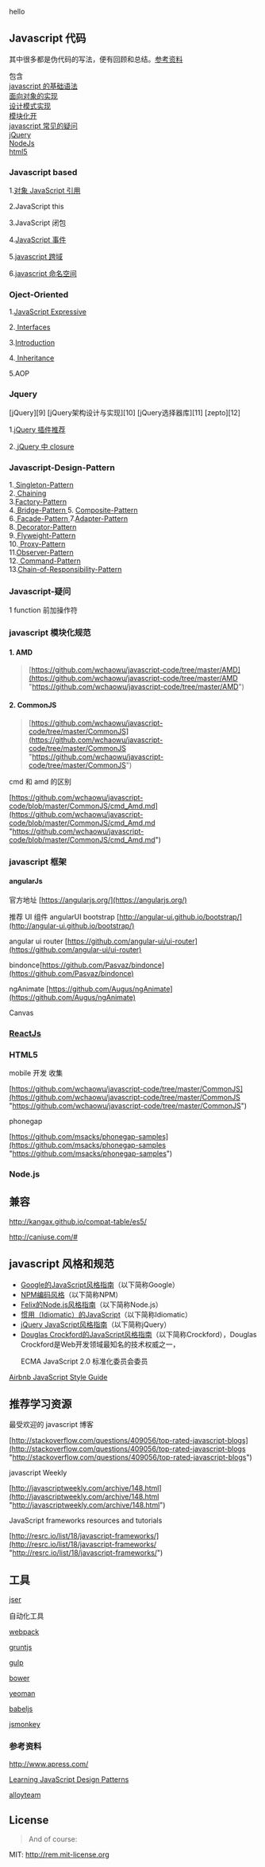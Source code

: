 hello
## Javascript 代码

其中很多都是伪代码的写法，便有回顾和总结。<a href="#referenceData">参考资料</a>

包含  
[javascript 的基础语法][1]  
[面向对象的实现][2]  
[设计模式实现][3]  
[模块化开][4]  
[javascript 常见的疑问][5]  
[jQuery][6]  
[NodeJs][7]  
[html5][8]

 <h3 name="avascriptBase">Javascript based</h3>

1.<a href="https://github.com/wchaowu/javascript-code/tree/master/javascript-based/reference">对象 JavaScript 引用</a>

2.JavaScript this

3.JavaScript 闭包

4.<a href="https://github.com/wchaowu/javascript-code/blob/master/javascript-based/event.html">JavaScript 事件</a>  

5.<a href="https://github.com/wchaowu/javascript-code/tree/master/javascript-based/crossDomain.html">javascript 跨域</a>

6.<a href="https://github.com/wchaowu/javascript-code/tree/master/javascript-based/namespace">javascript 命名空间</a>  

<h3 name="OjectOriented">Oject-Oriented</h3>

1.<a href="https://github.com/wchaowu/javascript-code/tree/master/object-oriented/Expressive-JavaScript">JavaScript Expressive </a>

2.<a href="https://github.com/wchaowu/javascript-code/tree/master/object-oriented/Interfaces"> Interfaces </a>

3.<a href="https://github.com/wchaowu/javascript-code/tree/master/object-oriented/Introduction">Introduction</a>

4.<a href="https://github.com/wchaowu/javascript-code/tree/master/object-oriented/Inheritance"> Inheritance </a>

5.AOP

<h3 name="jQuery">Jquery </h3>
[jQuery][9]    
[jQuery架构设计与实现][10]  
[jQuery选择器库][11]  
[zepto][12]

1.[jQuery 插件推荐](https://github.com/wchaowu/javascript-code/blob/master/jquery/)

2.<a href="https://github.com/wchaowu/javascript-code/blob/master/jquery/1_closure.js"> jQuery 中 closure </a>

<h3 name="javascript-design-pattern"> Javascript-Design-Pattern </h3>

1.<a href="https://github.com/wchaowu/javascript-code/tree/master/JavaScript-Design-Patterns/The-Singleton-Pattern"> Singleton-Pattern </a>  
2.<a href="https://github.com/wchaowu/javascript-code/tree/master/JavaScript-Design-Patterns/Chaining"> Chaining </a>  
3.<a href="https://github.com/wchaowu/javascript-code/tree/master/JavaScript-Design-Patterns/The-Factory-Pattern">Factory-Pattern </a>  
4.<a href="https://github.com/wchaowu/javascript-code/tree/master/JavaScript-Design-Patterns/The-Bridge-Pattern"> Bridge-Pattern </a>
5. <a href="https://github.com/wchaowu/javascript-code/tree/master/JavaScript-Design-Patterns/The-Bridge-Pattern">Composite-Pattern</a>  
6.<a href="https://github.com/wchaowu/javascript-code/tree/master/JavaScript-Design-Patterns/The-Facade-Pattern"> Facade-Pattern </a> 
7.<a href="https://github.com/wchaowu/javascript-code/tree/master/JavaScript-Design-Patterns/The-Adapter-Pattern">Adapter-Pattern </a>    
8.<a href="https://github.com/wchaowu/javascript-code/tree/master/JavaScript-Design-Patterns/The-Decorator-Pattern"> Decorator-Pattern</a>   
9.<a href="https://github.com/wchaowu/javascript-code/tree/master/JavaScript-Design-Patterns/The-Flyweight-Pattern"> Flyweight-Pattern </a>  
10.<a href="https://github.com/wchaowu/javascript-code/tree/master/JavaScript-Design-Patterns/The-Proxy-Pattern"> Proxy-Pattern </a>  
11.<a href="https://github.com/wchaowu/javascript-code/tree/master/JavaScript-Design-Patterns/The-Observer-Pattern">Observer-Pattern</a>  
12.<a href="https://github.com/wchaowu/javascript-code/tree/master/JavaScript-Design-Patterns/The-Command-Pattern"> Command-Pattern </a>  
13.<a href="https://github.com/wchaowu/javascript-code/tree/master/JavaScript-Design-Patterns/The-Chain-of-Responsibility-Pattern">Chain-of-Responsibility-Pattern </a>

<h3 name="Question"> Javascript-疑问  </h3>

1 function 前加操作符

<h3 name="Module"> javascript 模块化规范</h3>

#### 1. AMD

> [https://github.com/wchaowu/javascript-code/tree/master/AMD](https://github.com/wchaowu/javascript-code/tree/master/AMD "https://github.com/wchaowu/javascript-code/tree/master/AMD")

#### 2. CommonJS

> [https://github.com/wchaowu/javascript-code/tree/master/CommonJS](https://github.com/wchaowu/javascript-code/tree/master/CommonJS "https://github.com/wchaowu/javascript-code/tree/master/CommonJS")

>

cmd 和 amd 的区别

[https://github.com/wchaowu/javascript-code/blob/master/CommonJS/cmd_Amd.md](https://github.com/wchaowu/javascript-code/blob/master/CommonJS/cmd_Amd.md "https://github.com/wchaowu/javascript-code/blob/master/CommonJS/cmd_Amd.md")

### javascript 框架

#### angularJs

官方地址 [https://angularjs.org/](https://angularjs.org/)

推荐 UI 组件 angularUI bootstrap [http://angular-ui.github.io/bootstrap/](http://angular-ui.github.io/bootstrap/)

angular ui router [https://github.com/angular-ui/ui-router](https://github.com/angular-ui/ui-router)

bindonce[https://github.com/Pasvaz/bindonce](https://github.com/Pasvaz/bindonce)

ngAnimate [https://github.com/Augus/ngAnimate](https://github.com/Augus/ngAnimate)

Canvas

### [ReactJs][13]

<h3 name="html5"> HTML5</h3>
mobile 开发 收集

[https://github.com/wchaowu/javascript-code/tree/master/CommonJS](https://github.com/wchaowu/javascript-code/tree/master/CommonJS "https://github.com/wchaowu/javascript-code/tree/master/CommonJS")

phonegap

[https://github.com/msacks/phonegap-samples](https://github.com/msacks/phonegap-samples "https://github.com/msacks/phonegap-samples")

<h3 name="NodeJs">Node.js</h3>

## 兼容

http://kangax.github.io/compat-table/es5/

http://caniuse.com/#

## javascript 风格和规范

<ul><li><a href="http://google-styleguide.googlecode.com/svn/trunk/javascriptguide.xml">Google的JavaScript风格指南</a>（以下简称Google）</li><li><a href="https://npmjs.org/doc/coding-style.html">NPM编码风格</a>（以下简称NPM）</li><li><a href="http://nodeguide.com/style.html">Felix的Node.js风格指南</a>（以下简称Node.js）</li><li><a href="https://github.com/rwldrn/idiomatic.js/">惯用（Idiomatic）的JavaScript</a>（以下简称Idiomatic）</li><li><a href="http://contribute.jquery.org/style-guide/js/">jQuery JavaScript风格指南</a>（以下简称jQuery）</li><li><a href="http://javascript.crockford.com/code.html">Douglas Crockford的JavaScript风格指南</a>（以下简称Crockford），Douglas Crockford是Web开发领域最知名的技术权威之一，

ECMA JavaScript 2.0 标准化委员会委员</li></ul>

[Airbnb JavaScript Style Guide][14]

## 推荐学习资源

最受欢迎的 javascript 博客

[http://stackoverflow.com/questions/409056/top-rated-javascript-blogs](http://stackoverflow.com/questions/409056/top-rated-javascript-blogs "http://stackoverflow.com/questions/409056/top-rated-javascript-blogs")

javascript Weekly

[http://javascriptweekly.com/archive/148.html](http://javascriptweekly.com/archive/148.html "http://javascriptweekly.com/archive/148.html")

JavaScript frameworks resources and tutorials

[http://resrc.io/list/18/javascript-frameworks/](http://resrc.io/list/18/javascript-frameworks/ "http://resrc.io/list/18/javascript-frameworks/")

## 工具

<a href="http://mahua.jser.me/">jser</a>

自动化工具

[webpack][15]

[gruntjs][16]

[gulp][17]

[bower][18]

[yeoman][19]

[babeljs][20]

[jsmonkey](https://github.com/wchaowu/jsMonkey "jsmonkey")

<h3 name="referenceData"> 参考资料 </h3>

<a href="http://www.apress.com/" name="referenceData">http://www.apress.com/</a>

<a href="http://www.addyosmani.com/resources/essentialjsdesignpatterns/book/">Learning JavaScript Design Patterns</a>

<a href="http://www.alloyteam.com">alloyteam</a>

## License

> And of course:

MIT: http://rem.mit-license.org

[1]: #javascript-based
[2]: #oject-oriented
[3]: #javascript-design-pattern
[4]: #-javascript-%E6%A8%A1%E5%9D%97%E5%8C%96%E8%A7%84%E8%8C%83
[5]: #Question
[6]: #jQuery
[7]: #NodeJs
[8]: #html5
[9]: http://jquery.com/
[10]: https://github.com/JsAaron/jQuery
[11]: https://github.com/jquery/sizzle
[12]: https://github.com/madrobby/zepto#readme
[13]: http://facebook.github.io/react/
[14]: https://github.com/airbnb/javascript
[15]: https://webpack.github.io/
[16]: http://gruntjs.com/
[17]: http://gulpjs.com/
[18]: https://github.com/bower/bower
[19]: http://yeoman.io/
[20]: https://babeljs.io/

